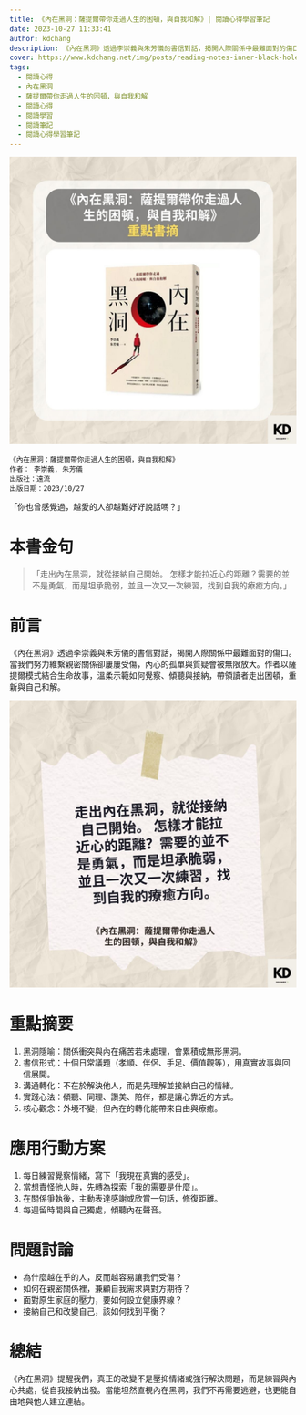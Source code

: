 ```yaml
---
title: 《內在黑洞：薩提爾帶你走過人生的困頓，與自我和解》| 閱讀心得學習筆記
date: 2023-10-27 11:33:41
author: kdchang
description: 《內在黑洞》透過李崇義與朱芳儀的書信對話，揭開人際關係中最難面對的傷口。當我們努力維繫親密關係卻屢屢受傷，內心的孤單與質疑會被無限放大。作者以薩提爾模式結合生命故事，溫柔示範如何覺察、傾聽與接納，帶領讀者走出困頓，重新與自己和解。
cover: https://www.kdchang.net/img/posts/reading-notes-inner-black-hole-1.jpg
tags:
  - 閱讀心得
  - 內在黑洞
  - 薩提爾帶你走過人生的困頓，與自我和解
  - 閱讀心得
  - 閱讀學習
  - 閱讀筆記
  - 閱讀心得學習筆記
---
```


![](img/posts/reading-notes-inner-black-hole-1.jpg)

```
《內在黑洞：薩提爾帶你走過人生的困頓，與自我和解》
作者： 李崇義, 朱芳儀
出版社：遠流
出版日期：2023/10/27
```

「你也曾感覺過，越愛的人卻越難好好說話嗎？」

# 本書金句

> 「走出內在黑洞，就從接納自己開始。 怎樣才能拉近心的距離？需要的並不是勇氣，而是坦承脆弱，並且一次又一次練習，找到自我的療癒方向。」

# 前言

《內在黑洞》透過李崇義與朱芳儀的書信對話，揭開人際關係中最難面對的傷口。當我們努力維繫親密關係卻屢屢受傷，內心的孤單與質疑會被無限放大。作者以薩提爾模式結合生命故事，溫柔示範如何覺察、傾聽與接納，帶領讀者走出困頓，重新與自己和解。

![](img/posts/reading-notes-inner-black-hole-2.jpg)

# 重點摘要

1. 黑洞隱喻：關係衝突與內在痛苦若未處理，會累積成無形黑洞。
2. 書信形式：十個日常議題（孝順、伴侶、手足、價值觀等），用真實故事與回信展開。
3. 溝通轉化：不在於解決他人，而是先理解並接納自己的情緒。
4. 實踐心法：傾聽、同理、讚美、陪伴，都是讓心靠近的方式。
5. 核心觀念：外境不變，但內在的轉化能帶來自由與療癒。

# 應用行動方案

1. 每日練習覺察情緒，寫下「我現在真實的感受」。
2. 當想責怪他人時，先轉為探索「我的需要是什麼」。
3. 在關係爭執後，主動表達感謝或欣賞一句話，修復距離。
4. 每週留時間與自己獨處，傾聽內在聲音。

# 問題討論

- 為什麼越在乎的人，反而越容易讓我們受傷？
- 如何在親密關係裡，兼顧自我需求與對方期待？
- 面對原生家庭的壓力，要如何設立健康界線？
- 接納自己和改變自己，該如何找到平衡？

# 總結

《內在黑洞》提醒我們，真正的改變不是壓抑情緒或強行解決問題，而是練習與內心共處，從自我接納出發。當能坦然直視內在黑洞，我們不再需要逃避，也更能自由地與他人建立連結。
